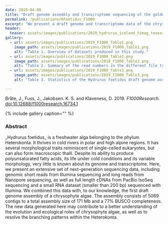 ```yaml
---
date: 2019-04-08
title: "Draft genome assembly and transcriptome sequencing of the golden algae Hydrurus foetidus (Chrysophyceae)"
permalink: /publications/Hfoetidus_F1000
excerpt: "We present a draft genome and transcriptome data of the chrysophyte Hydrurus foetidus."
header:
  teaser: assets/images/publications/2019_hydrurus_iceland_himag_teaser.jpg
gallery:
  - url: assets/images/publications/2019_F1000_Table1.png
    image_path: assets/images/publications/2019_F1000_Table1.png
    alt: "Table 1. ﻿Overview of datasets produced in this study."
  - url: assets/images/publications/2019_F1000_Table2.png
    image_path: assets/images/publications/2019_F1000_Table2.png
    alt: "Table 2. ﻿Summary of the read numbers in the different file types of the IsoSeq data set."
  - url: assets/images/publications/2019_F1000_Table3.png
    image_path: assets/images/publications/2019_F1000_Table3.png
    alt: "Table 3. ﻿Statistics of the Hydrurus foetidus draft genome assembly."

---
```


Bråte, J., Fuss, J., Jakobsen. K. S. and Klaveness, D. 2019. *F1000Research*. [doi:﻿10.12688/f1000research.16734.1](https://f1000research.com/articles/8-401/v1)

{% include gallery caption="" %}


<h3>Abstract</h3>
_Hydrurus foetidus_ is a freshwater alga belonging to the phylum Heterokonta. It thrives in cold rivers in polar and high alpine regions. It has several morphological traits reminiscent of single-celled eukaryotes, but can also form macroscopic thalli. Despite its ability to produce polyunsaturated fatty acids, its life under cold conditions and its variable morphology, very little is known about its genome and transcriptome. Here, we present an extensive set of next-generation sequencing data, including genomic short reads from Illumina sequencing and long reads from Nanopore sequencing, as well as full length cDNAs from PacBio IsoSeq sequencing and a small RNA dataset (smaller than 200 bp) sequenced with Illumina. We combined this data with, to our knowledge, the first draft genome assembly of a chrysophyte algae. The assembly consists of 5069 contigs to a total assembly size of 171 Mb and a 77% BUSCO completeness. The new data generated here may contribute to a better understanding of the evolution and ecological roles of chrysophyte algae, as well as to resolve the branching patterns within the Heterokonta.
